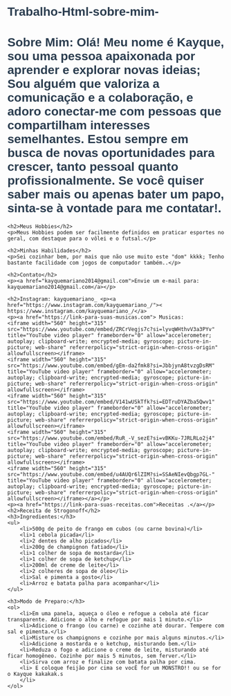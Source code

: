 # Trabalho-Html-sobre-mim-
<!DOCTYPE html>
<html lang="pt-BR">
<head>
    <meta charset="UTF-8">
    <meta name="viewport" content="width=device-width, initial-scale=1.0">
    <title>Sobre Mim</title>
    <style>
        body {
            font-family: Arial, sans-serif;
            margin: 20px;
        }
        h1 {
            color: #2c3e50;
        }
        h2 {
            color: #34495e;
        }
        a {
            color: #2980b9;
            text-decoration: none;
        }
    </style>
</head>
<body>
    <h1>Sobre Mim: Olá! Meu nome é Kayque, sou uma pessoa apaixonada por aprender e explorar novas ideias; Sou alguém que valoriza a comunicação e a colaboração, e adoro conectar-me com pessoas que compartilham interesses semelhantes. Estou sempre em busca de novas oportunidades para crescer, tanto pessoal quanto profissionalmente. Se você quiser saber mais ou apenas bater um papo, sinta-se à vontade para me contatar!.</h1>
    
    <h2>Meus Hobbies</h2>
    <p>Meus Hobbies podem ser facilmente definidos em praticar esportes no geral, com destaque para o vôlei e o futsal.</p>
    
    <h2>Minhas Habilidades</h2>
    <p>Sei cozinhar bem, por mais que não use muito este "dom" kkkk; Tenho bastante facilidade com jogos de computador também..</p>
    
    <h2>Contato</h2>
    <p><a href="kayquemariano2014@gmail.com">Envie um e-mail para: kayquemariano2014@gmail.com</a></p>
    
    <h2>Instagram: kayquemariano_ <p><a href="https://www.instagram.com/kayquemariano_/">< https://www.instagram.com/kayquemariano_/</a>
    <p><a href="https://link-para-suas-musicas.com"> Musicas:
    <iframe width="560" height="315" src="https://www.youtube.com/embed/ZRCrVegjs7c?si=lyvqWHthvV3a3PYv" title="YouTube video player" frameborder="0" allow="accelerometer; autoplay; clipboard-write; encrypted-media; gyroscope; picture-in-picture; web-share" referrerpolicy="strict-origin-when-cross-origin" allowfullscreen></iframe>
    <iframe width="560" height="315" src="https://www.youtube.com/embed/gEm-da2fmk8?si=JbbjynA8tvzgDsRM" title="YouTube video player" frameborder="0" allow="accelerometer; autoplay; clipboard-write; encrypted-media; gyroscope; picture-in-picture; web-share" referrerpolicy="strict-origin-when-cross-origin" allowfullscreen></iframe>    
    <iframe width="560" height="315" src="https://www.youtube.com/embed/V141wUSkTfk?si=EDTruDYAZba5Qwv1" title="YouTube video player" frameborder="0" allow="accelerometer; autoplay; clipboard-write; encrypted-media; gyroscope; picture-in-picture; web-share" referrerpolicy="strict-origin-when-cross-origin" allowfullscreen></iframe>
    <iframe width="560" height="315" src="https://www.youtube.com/embed/RuR_-V_sezE?si=vBKKu-7JRLRLo2j4" title="YouTube video player" frameborder="0" allow="accelerometer; autoplay; clipboard-write; encrypted-media; gyroscope; picture-in-picture; web-share" referrerpolicy="strict-origin-when-cross-origin" allowfullscreen></iframe>
    <iframe width="560" height="315" src="https://www.youtube.com/embed/u4AUQr6lZIM?si=SSAeNIevQbgp7GL-" title="YouTube video player" frameborder="0" allow="accelerometer; autoplay; clipboard-write; encrypted-media; gyroscope; picture-in-picture; web-share" referrerpolicy="strict-origin-when-cross-origin" allowfullscreen></iframe></a></p>
    <p><a href="https://link-para-suas-receitas.com">Receitas .</a></p>
    <h2>Receita de Strogonoff</h2>
    <h3>Ingredientes:</h3>
    <ul>
        <li>500g de peito de frango em cubos (ou carne bovina)</li>
        <li>1 cebola picada</li>
        <li>2 dentes de alho picados</li>
        <li>200g de champignon fatiado</li>
        <li>1 colher de sopa de mostarda</li>
        <li>1 colher de sopa de ketchup</li>
        <li>200ml de creme de leite</li>
        <li>2 colheres de sopa de óleo</li>
        <li>Sal e pimenta a gosto</li>
        <li>Arroz e batata palha para acompanhar</li>
    </ul>

    <h3>Modo de Preparo:</h3>
    <ol>
        <li>Em uma panela, aqueça o óleo e refogue a cebola até ficar transparente. Adicione o alho e refogue por mais 1 minuto.</li>
        <li>Adicione o frango (ou carne) e cozinhe até dourar. Tempere com sal e pimenta.</li>
        <li>Misture os champignons e cozinhe por mais alguns minutos.</li>
        <li>Adicione a mostarda e o ketchup, misturando bem.</li>
        <li>Reduza o fogo e adicione o creme de leite, misturando até ficar homogêneo. Cozinhe por mais 5 minutos, sem ferver.</li>
        <li>Sirva com arroz e finalize com batata palha por cima.
        <li> E coloque feijão por cima se vocÊ for um MONSTRO!! ou se for o Kayque kakakak.s
        </li>
    </ol>
</body>
</html>
